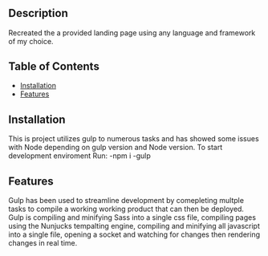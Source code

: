 # <Cardone Assessment>
## Description
Recreated the a provided landing page using any language and framework of my choice.

## Table of Contents
- [Installation](#installation)
- [Features](#features)

## Installation
This is project utilizes gulp to numerous tasks and has showed some issues with Node depending on gulp version and Node version.
To start development enviroment Run:
-npm i
-gulp

## Features
Gulp has been used to streamline development by comepleting multple tasks to compile a working working product that can then be deployed.  Gulp is compiling and minifying Sass into a single css file, compiling pages using the Nunjucks tempalting engine, compiling and minifying all javascript into a single file,  opening a socket and watching for changes then rendering changes in real time.